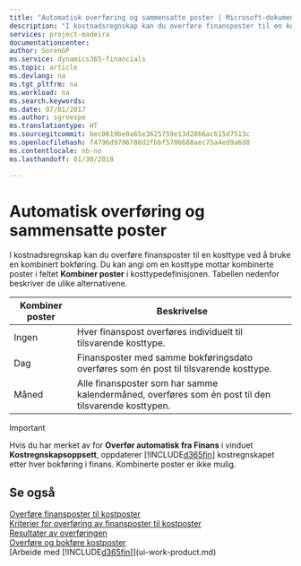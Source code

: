 ```yaml
---
title: "Automatisk overføring og sammensatte poster | Microsoft-dokumentasjon"
description: "I kostnadsregnskap kan du overføre finansposter til en kosttype ved å bruke en kombinert bokføring. Du kan angi om en kosttype mottar kombinerte poster i feltet **Kombiner poster** i kosttypedefinisjonen. Tabellen nedenfor beskriver de ulike alternativene."
services: project-madeira
documentationcenter: 
author: SorenGP
ms.service: dynamics365-financials
ms.topic: article
ms.devlang: na
ms.tgt_pltfrm: na
ms.workload: na
ms.search.keywords: 
ms.date: 07/01/2017
ms.author: sgroespe
ms.translationtype: HT
ms.sourcegitcommit: bec0619be0a65e3625759e13d2866ac615d7513c
ms.openlocfilehash: f4796d9796788d2fbbf5706688aec75a4ed9a6d8
ms.contentlocale: nb-no
ms.lasthandoff: 01/30/2018

---
```

# <a name="automatic-transfer-and-combined-entries"></a>Automatisk overføring og sammensatte poster
I kostnadsregnskap kan du overføre finansposter til en kosttype ved å bruke en kombinert bokføring. Du kan angi om en kosttype mottar kombinerte poster i feltet **Kombiner poster** i kosttypedefinisjonen. Tabellen nedenfor beskriver de ulike alternativene.  

|Kombiner poster|Beskrivelse|  
|---------------------|-----------------|  
|Ingen|Hver finanspost overføres individuelt til tilsvarende kosttype.|  
|Dag|Finansposter med samme bokføringsdato overføres som én post til tilsvarende kosttype.|  
|Måned|Alle finansposter som har samme kalendermåned, overføres som én post til den tilsvarende kosttypen.|  

> [!IMPORTANT]  
>  Hvis du har merket av for **Overfør automatisk fra Finans** i vinduet **Kostregnskapsoppsett**, oppdaterer [!INCLUDE[d365fin](includes/d365fin_md.md)] kostregnskapet etter hver bokføring i finans. Kombinerte poster er ikke mulig.  

## <a name="see-also"></a>Se også  
 [Overføre finansposter til kostposter](finance-how-to-transfer-general-ledger-entries-to-cost-entries.md)   
 [Kriterier for overføring av finansposter til kostposter](finance-criteria-for-transferring-general-ledger-entries-to-cost-entries.md)   
 [Resultater av overføringen](finance-results-of-the-transfer.md)   
 [Overføre og bokføre kostposter](finance-transfer-and-post-cost-entries.md)  
 [Arbeide med [!INCLUDE[d365fin](includes/d365fin_md.md)]](ui-work-product.md)

